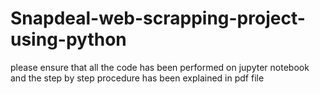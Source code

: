 # Snapdeal-web-scrapping-project-using-python
please ensure that all the code has been performed on jupyter notebook and the step by step procedure has been explained in pdf file
